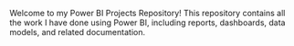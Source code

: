 Welcome to my Power BI Projects Repository! 
This repository contains all the work I have done using Power BI, including reports, dashboards, data models, and related documentation.
